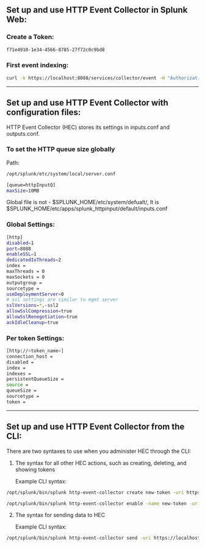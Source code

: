 ## Set up and use HTTP Event Collector in Splunk Web:

### Create a Token:
```bash
f71e4910-1e34-4566-8785-27f72c0c9bd8
```

### First event indexing:
```bash
curl -k https://localhost:8088/services/collector/event -H "Authorization: Splunk f71e4910-1e34-4566-8785-27f72c0c9bd8" -d '{"event": "This is First Event"}'
```

-----------------------------------------------------------------------------------------------------------


## Set up and use HTTP Event Collector with configuration files:

HTTP Event Collector (HEC) stores its settings in inputs.conf and outputs.conf.

### To set the HTTP queue size globally

Path:
```bash
/opt/splunk/etc/system/local/server.conf
```

```bash
[queue=httpInputQ]
maxSize=10MB
```

Global file is not - $SPLUNK_HOME/etc/system/defualt/, It is $SPLUNK_HOME/etc/apps/splunk_httpinput/default/inputs.conf

### Global Settings: 
```bash
[http]
disabled=1
port=8088
enableSSL=1
dedicatedIoThreads=2
index = 
maxThreads = 0
maxSockets = 0
outputgroup = 
sourcetype = 
useDeploymentServer=0
# ssl settings are similar to mgmt server
sslVersions=*,-ssl2
allowSslCompression=true
allowSslRenegotiation=true
ackIdleCleanup=true
```

### Per token Settings: 

```bash
[http://<token_name>]
connection_host = 
disabled = 
index = 
indexes = 
persistentQueueSize = 
source = 
queueSize = 
sourcetype = 
token = 
```

-----------------------------------------------------------------------------------------------------------

## Set up and use HTTP Event Collector from the CLI:

There are two syntaxes to use when you administer HEC through the CLI:

1) The syntax for all other HEC actions, such as creating, deleting, and showing tokens

	Example CLI syntax:
```bash
/opt/splunk/bin/splunk http-event-collector create new-token -uri https://localhost:8089 -description "this is a new token" -disabled 1 -index log
```

```bash
/opt/splunk/bin/splunk http-event-collector enable -name new-token -uri https://localhost:8089 -auth admin:changeme
```
2) The syntax for sending data to HEC

	Example CLI syntax:

```bash
/opt/splunk/bin/splunk http-event-collector send -uri https://localhost:8089 -token new-token {"this is the data to send"}
```
